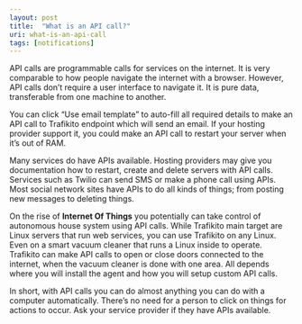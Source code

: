 ```yaml
---
layout: post
title:  "What is an API call?"
uri: what-is-an-api-call
tags: [notifications]
---
```


<p>
    API calls are programmable calls for services on the internet. It is very comparable to how people navigate the
    internet with a browser. However, API calls don’t require a user interface to navigate it. It is pure data,
    transferable from one machine to another.
</p>

<!--more-->

<p>
    You can click “Use email template” to auto-fill all required details to make an API call to Trafikito endpoint which
    will send an email. If your hosting provider support it, you could make an API call to restart your server when it’s
    out of RAM.
</p>

<p>
    Many services do have APIs available. Hosting providers may give you documentation how to restart, create and delete
    servers with API calls. Services such as Twilio can send SMS or make a phone call using APIs. Most social network
    sites have APIs to do all kinds of things; from posting new messages to deleting things.
</p>

<p>
    On the rise of <strong>Internet Of Things</strong> you potentially can take control of autonomous house system using
    API calls. While Trafikito main target are Linux servers that run web services, you can use Trafikito on any Linux.
    Even on a smart vacuum cleaner that runs a Linux inside to operate. Trafikito can make API calls to open or close
    doors connected to the internet, when the vacuum cleaner is done with one area. All depends where you will install
    the agent and how you will setup custom API calls.
</p>

<p>
    In short, with API calls you can do almost anything you can do with a computer automatically. There’s no need for a
    person to click on things for actions to occur. Ask your service provider if they have APIs available.
</p>
